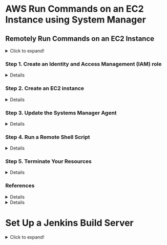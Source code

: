 # AWS Run Commands on an EC2 Instance using System Manager

## Remotely Run Commands on an EC2 Instance
<details>

<summary>Click to expand!</summary>
  
## AWS Architecture 
<details>

![AWS Systems Manager](https://user-images.githubusercontent.com/4485129/114305976-f270a400-9af7-11eb-8aff-b3dc31d13c34.png)

</details>

### AWS Systems Manager

AWS Systems Manager provides the admins visibility and control over the machines deployed on AWS. 
It provides an integrated UI of for multiple AWS services so admins can view operational data from multiple AWS services.
It allows user to automate operational tasks across various AWS resources.
Systems Manager, can group resources, like Amazon EC2 instances, Amazon S3 buckets, or Amazon RDS instances, by application, view operational data for monitoring and troubleshooting, and act on groups of resources.

* Hybrid Environment Management
* Quick problem detection
* Security and Compliance Maintenance
* Easy Automation
* Improve Visibility and Control

### SSM Agent
It is software that allows Systems Manager to update, manage, and configure machines. It must be installed on each instance to use with Systems Manager
Generally it is preinstalled with a lot of Amazon Machine Images (AMIs) but has to be installed on other achines including other VM or on premesis machines.

### Run Command
Actions that are performed by SSM on your instances are defined by Systems Manager.

</details>
  
### Step 1. Create an Identity and Access Management (IAM) role
<details>

1. Attach Policy AmazonEC2RoleforSSM  
![image](https://user-images.githubusercontent.com/4485129/114269403-7fe2c400-9a24-11eb-95ed-e41128c01a0b.png)

2. Assign name <mark> EnablesEC2ToAccessSystemsManagerRole</mark> to role
![image](https://user-images.githubusercontent.com/4485129/114269442-bd475180-9a24-11eb-9373-71c455d8ac38.png)
3. Create the role.
![image](https://user-images.githubusercontent.com/4485129/114269500-0e574580-9a25-11eb-9140-94c07fbf2b37.png)

</details>


### Step 2. Create an EC2 instance
<details>
1. Attach role IAM Role created above **EnablesEC2ToAccessSystemsManagerRole** to EC2 instance.

![image](https://user-images.githubusercontent.com/4485129/114269580-99d0d680-9a25-11eb-8ec4-d54e0706f443.png)

</details>

### Step 3. Update the Systems Manager Agent
<details>
  
1. Go to AWS Systems Manager -> Fleet Manager -> Managed Instances 
![image](https://user-images.githubusercontent.com/4485129/114269783-5dea4100-9a26-11eb-9bf9-358875f94898.png)

2. Select Node Management -> Run Command
3. Select **AWS-UpdateSSMAgent.** in **Command Document**
![image](https://user-images.githubusercontent.com/4485129/114269922-2039e800-9a27-11eb-8384-a275ba408146.png)

4. Select **Choose instances manually** in **Target**  
![image](https://user-images.githubusercontent.com/4485129/114269974-6ee78200-9a27-11eb-9fec-257c9b6cb00e.png)

5. Click on Run

6. Output 
![image](https://user-images.githubusercontent.com/4485129/114270045-d00f5580-9a27-11eb-9c29-374e1d9f7941.png)

</details>

### Step 4. Run a Remote Shell Script
<details>

![image](https://user-images.githubusercontent.com/4485129/114270359-92133100-9a29-11eb-8456-74d7f41d8041.png)

![image](https://user-images.githubusercontent.com/4485129/114270380-a5be9780-9a29-11eb-899a-3473238dbf11.png)

![image](https://user-images.githubusercontent.com/4485129/114270387-ae16d280-9a29-11eb-8db1-5e41b0532516.png)

![image](https://user-images.githubusercontent.com/4485129/114270403-ba9b2b00-9a29-11eb-9770-75e615fd9c7e.png)

</details>

### Step 5. Terminate Your Resources
<details>

Delete the EC2 Machine 

</details>

### References 
<details>

https://medium.com/workfall/how-to-run-commands-remotely-on-an-ec2-instance-using-aws-systems-manager-351284decbd4

</details>
<details>

</details>


# Set Up a Jenkins Build Server
<details>
<summary>Click to expand!</summary>
 
## Introduction

### Architecture 

<details>

![Jenkins Setup](https://user-images.githubusercontent.com/4485129/114307383-01a62080-9afd-11eb-81dc-16faa35741d1.png)

</details>

### Step 1: Set Up Prerequisites
<details>
1. AWS Account
</details>


### Step 2: Launch an EC2 Instance
<details>

1. Create a Security Group for Your Amazon EC2 Instance
2. Launch Your EC2 Instance

</details>

### Step 3: Install and Configure Jenkins
<details>

1. Connect to Your Linux Instance
![image](https://user-images.githubusercontent.com/4485129/114276033-8d0eab80-9a42-11eb-84b6-76dd7b634553.png)

2. Download and Install Jenkins

* Update the server
```
[ec2-user@ip-172-31-60-53 ~]$ sudo yum update -y
Loaded plugins: extras_suggestions, langpacks, priorities, update-motd
Resolving Dependencies
.........
  python3-pystache.noarch 0:0.5.4-12.amzn2.0.1           python3-setuptools.noarch 0:38.4.0-3.amzn2.0.6           python3-simplejson.x86_64 0:3.2.0-1.amzn2.0.2

Updated:
  amazon-ssm-agent.x86_64 0:3.0.529.0-1.amzn2                                            aws-cfn-bootstrap.noarch 0:2.0-6.amzn2

Complete!
[ec2-user@ip-172-31-60-53 ~]$ 

```

* Install Java8

```
[ec2-user@ip-172-31-60-53 ~]$ sudo yum install java-1.8*
Loaded plugins: extras_suggestions, langpacks, priorities, update-motd
amzn2-core                                                                                                                                         | 3.7 kB  00:00:00     
Resolving Dependencies
--> Running transaction check
---> Package java-1.8.0-openjdk.x86_64 1:1.8.0.282.b08-1.amzn2.0.1 will be installed

....


Complete!
[ec2-user@ip-172-31-60-53 ~]$

```

* Install Jenkins

```
[ec2-user@ip-172-31-60-53 ~]$ sudo wget -O /etc/yum.repos.d/jenkins.repo http://pkg.jenkins-ci.org/redhat/jenkins.repo
--2021-04-10 15:53:27--  http://pkg.jenkins-ci.org/redhat/jenkins.repo
Resolving pkg.jenkins-ci.org (pkg.jenkins-ci.org)... 52.202.51.185
Connecting to pkg.jenkins-ci.org (pkg.jenkins-ci.org)|52.202.51.185|:80... connected.
HTTP request sent, awaiting response... 200 OK
Length: 71
Saving to: ‘/etc/yum.repos.d/jenkins.repo’

100%[================================================================================================================================>] 71          --.-K/s   in 0s       

2021-04-10 15:53:27 (12.9 MB/s) - ‘/etc/yum.repos.d/jenkins.repo’ saved [71/71]

[ec2-user@ip-172-31-60-53 ~]$

```

* Start Jenkins 
```

[ec2-user@ip-172-31-60-53 ~]$ sudo service jenkins start

Starting jenkins (via systemctl):                          [  OK  ]
[ec2-user@ip-172-31-60-53 ~]$
```

3. Configure Jenkins
![image](https://user-images.githubusercontent.com/4485129/114276777-cb599a00-9a45-11eb-939a-1ea322768f74.png)


![image](https://user-images.githubusercontent.com/4485129/114276768-c09f0500-9a45-11eb-9b50-296e001a7092.png)

Configure Jenkins Cloud 
![image](https://user-images.githubusercontent.com/4485129/114276991-ccd79200-9a46-11eb-892c-350517290e56.png)

![image](https://user-images.githubusercontent.com/4485129/114277041-11fbc400-9a47-11eb-9c99-b5917ac225f9.png)

![image](https://user-images.githubusercontent.com/4485129/114277214-ed541c00-9a47-11eb-9901-521d37519164.png)

</details>


### Step 5. Step 4: Clean Up
<details>
Terminate EC2 Instance
  
![image](https://user-images.githubusercontent.com/4485129/114277235-f9d87480-9a47-11eb-8def-7ada7ea6713b.png)

1. Additional Resources

</details>
https://aws.amazon.com/blogs/devops/set-up-a-build-pipeline-with-jenkins-and-amazon-ecs/
</details>
